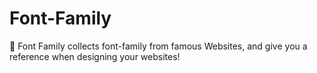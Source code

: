 # Font-Family
🍓 Font Family collects font-family from famous Websites, and give you a reference when designing your websites!
